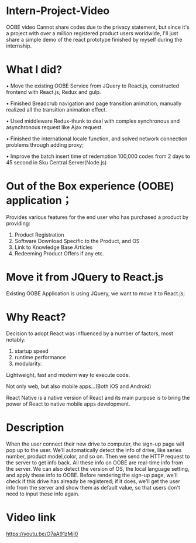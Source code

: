 # Intern-Project-Video
OOBE video
Cannot share codes due to the privacy statement, but since it's a project with over a million registered product users worldwide, I'll just share a simple demo of the react prototype finished by myself during the internship. 

# What I did?
•	Move the existing OOBE Service from JQuery to React.js, constructed frontend with React.js, Redux and gulp.

•	Finished Breadcrub navigation and page transition animation, manually realized all the transition animation effect.

•	Used middleware Redux-thunk to deal with complex synchronous and asynchronous request like Ajax request. 

•	Finished the international locale function, and solved network connection problems through adding proxy;

•	Improve the batch insert time of redemption 100,000 codes from 2 days to 45 second in Sku Central Server(Node.js)


# Out of the Box experience (OOBE) application；
Provides various features for the end user who has purchased a product by providing:

1. Product Registration
2. Software Download Specific to the Product, and OS
3. Link to Knowledge Base Articles
4. Redeeming Product Offers if any etc. 

# Move it from JQuery to React.js
Existing OOBE Application is using JQuery, we want to move it to React.js;

# Why React?
Decision to adopt React was influenced by a number of factors, most notably: 
1. startup speed
2. runtime performance
3. modularity.

Lightweight, fast and modern way to execute code.

Not only web, but also mobile apps...(Both iOS and Android)

React Native is a native version of React and its main purpose is to bring the power of React to native mobile apps development.

# Description
When the user connect their new drive to computer, the sign-up page will pop up to the user. 
We’ll automatically detect the info of drive, like series number, product model,color, and so on. 
Then we send the HTTP request to the server to get info back. 
All these info on OOBE are real-time info from the server.
We can also detect the version of OS, the local language setting, and apply these info to OOBE.
Before rendering the sign-up page, we'll check if this drive has already be registered; if it does, we'll get the user info from the server and show them as default value, so that users don't need to input these info again.

# Video link
https://youtu.be/O7aA91zMjl0
